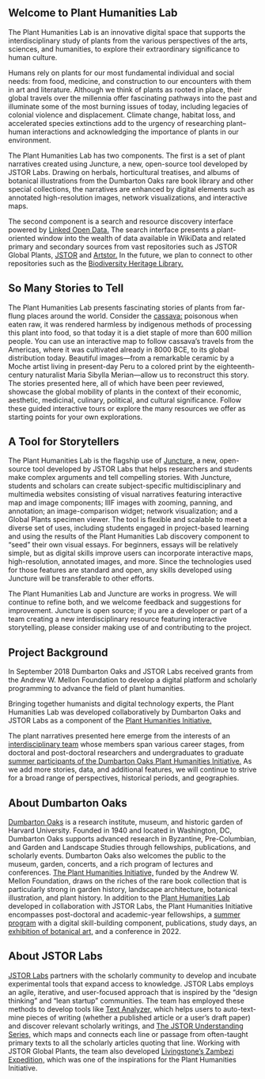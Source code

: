 ## Welcome to Plant Humanities Lab
The Plant Humanities Lab is an innovative digital space that supports the interdisciplinary study of plants from the various perspectives of the arts, sciences, and humanities, to explore their extraordinary significance to human culture. 

Humans rely on plants for our most fundamental individual and social needs: from food, medicine, and construction to our encounters with them in art and literature. Although we think of plants as rooted in place, their global travels over the millennia offer fascinating pathways into the past and illuminate some of the most burning issues of today, including legacies of colonial violence and displacement. Climate change, habitat loss, and accelerated species extinctions add to the urgency of researching plant–human interactions and acknowledging the importance of plants in our environment.

The Plant Humanities Lab has two components. The first is a set of plant narratives created using Juncture, a new, open-source tool developed by JSTOR Labs. Drawing on herbals, horticultural treatises, and albums of botanical illustrations from the Dumbarton Oaks rare book library and other special collections, the narratives are enhanced by digital elements such as annotated high-resolution images, network visualizations, and interactive maps. 

The second component is a search and resource discovery interface powered by [Linked Open Data.](https://programminghistorian.org/en/lessons/intro-to-linked-data) The search interface presents a plant-oriented window into the wealth of data available in WikiData and related primary and secondary sources from vast repositories such as JSTOR Global Plants, [JSTOR](https://www.jstor.org/) and [Artstor.](https://www.artstor.org/) In the future, we plan to connect to other repositories such as the [Biodiversity Heritage Library.](https://www.biodiversitylibrary.org/)

## So Many Stories to Tell
The Plant Humanities Lab presents fascinating stories of plants from far-flung places around the world. Consider the [cassava:](/cassava) poisonous when eaten raw, it was rendered harmless by indigenous methods of processing this plant into food, so that today it is a diet staple of more than 600 million people. You can use an interactive map to follow cassava’s travels from the Americas, where it was cultivated already in 8000 BCE, to its global distribution today. Beautiful images—from a remarkable ceramic by a Moche artist living in present-day Peru to a colored print by the eighteenth-century naturalist Maria Sibylla Merian—allow us to reconstruct this story. The stories presented here, all of which have been peer reviewed, showcase the global mobility of plants in the context of their economic, aesthetic, medicinal, culinary, political, and cultural significance. Follow these guided interactive tours or explore the many resources we offer as starting points for your own explorations.  

## A Tool for Storytellers
The Plant Humanities Lab is the flagship use of [Juncture,](https://juncture-digital.org/) a new, open-source tool developed by JSTOR Labs that helps researchers and students make complex arguments and tell compelling stories. With Juncture, students and scholars can create subject-specific multidisciplinary and multimedia websites consisting of visual narratives featuring interactive map and image components; IIIF images with zooming, panning, and annotation; an image-comparison widget; network visualization; and a Global Plants specimen viewer. The tool is flexible and scalable to meet a diverse set of uses, including students engaged in project-based learning and using the results of the Plant Humanities Lab discovery component to “seed” their own visual essays. For beginners, essays will be relatively simple, but as digital skills improve users can incorporate interactive maps, high-resolution, annotated images, and more. Since the technologies used for those features are standard and open, any skills developed using Juncture will be transferable to other efforts.

The Plant Humanities Lab and Juncture are works in progress. We will continue to refine both, and we welcome feedback and suggestions for improvement. Juncture is open source; if you are a developer or part of a team creating a new interdisciplinary resource featuring interactive storytelling, please consider making use of and contributing to the project.

## Project Background
In September 2018 Dumbarton Oaks and JSTOR Labs received grants from the Andrew W. Mellon Foundation to develop a digital platform and scholarly programming to advance the field of plant humanities. 

Bringing together humanists and digital technology experts, the Plant Humanities Lab was developed collaboratively by Dumbarton Oaks and JSTOR Labs as a component of the [Plant Humanities Initiative.](http://labs.jstor.org/projects/plant-humanities-initiative/)

The plant narratives presented here emerge from the interests of an [interdisciplinary team](/bios) whose members span various career stages, from doctoral and post-doctoral researchers and undergraduates to graduate [summer participants of the Dumbarton Oaks Plant Humanities Initiative.](https://www.doaks.org/research/mellon-initiatives/plant-humanities-initiative/plant-humanities-summer-program) As we add more stories, data, and additional features, we will continue to strive for a broad range of perspectives, historical periods, and geographies.

## About Dumbarton Oaks
[Dumbarton Oaks](http://www.doaks.org/) is a research institute, museum, and historic garden of Harvard University. Founded in 1940 and located in Washington, DC, Dumbarton Oaks supports advanced research in Byzantine, Pre-Columbian, and Garden and Landscape Studies through fellowships, publications, and scholarly events. Dumbarton Oaks also welcomes the public to the museum, garden, concerts, and a rich program of lectures and conferences. [The Plant Humanities Initiative,](https://www.doaks.org/research/mellon-initiatives/plant-humanities-initiative/) funded by the Andrew W. Mellon Foundation, draws on the riches of the rare book collection that is particularly strong in garden history, landscape architecture, botanical illustration, and plant history. In addition to the [Plant Humanities Lab](https://lab.planthumanities.org/) developed in collaboration with JSTOR Labs, the Plant Humanities Initiative encompasses post-doctoral and academic-year fellowships, a [summer program](https://www.doaks.org/research/mellon-initiatives/plant-humanities-initiative/plant-humanities-summer-program) with a digital skill-building component, publications, study days, an [exhibition of botanical art,](https://www.doaks.org/visit/museum/exhibitions/margaret-mee) and a conference in 2022.

## About JSTOR Labs
[JSTOR Labs](http://labs.jstor.org) partners with the scholarly community to develop and incubate experimental tools that expand access to knowledge. JSTOR Labs employs an agile, iterative, and user-focused approach that is inspired by the “design thinking” and “lean startup” communities. The team has employed these methods to develop tools like [Text Analyzer,](http://jstor.org/analyze) which helps users to auto-text-mine pieces of writing (whether a published article or a user’s draft paper) and discover relevant scholarly writings, and [The JSTOR Understanding Series,](http://jstor.org/understand) which maps and connects each line or passage from often-taught primary texts to all the scholarly articles quoting that line. Working with JSTOR Global Plants, the team also developed [Livingstone’s Zambezi Expedition,](http://labs.jstor.org/projects/livingstones-zambezi-expedition/) which was one of the inspirations for the Plant Humanities Initiative.
